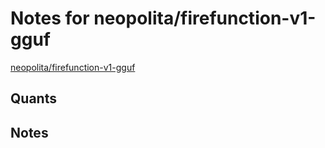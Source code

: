 # Notes for neopolita/firefunction-v1-gguf
[neopolita/firefunction-v1-gguf](https://huggingface.co/neopolita/firefunction-v1-gguf)

## Quants
<quants go here>

## Notes
<notes here>
